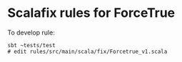 # Scalafix rules for ForceTrue

To develop rule:
```
sbt ~tests/test
# edit rules/src/main/scala/fix/Forcetrue_v1.scala
```
